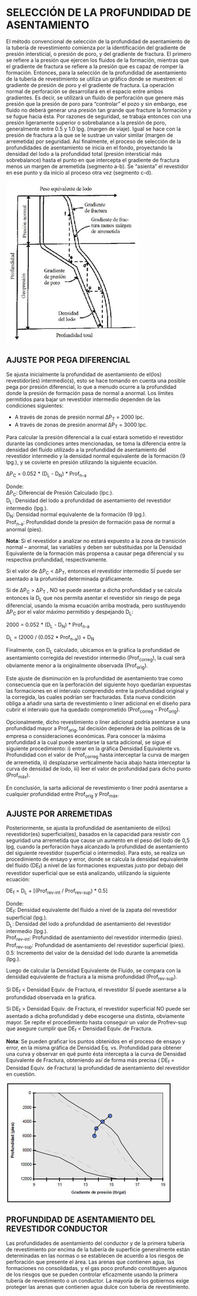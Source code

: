 # SELECCIÓN DE LA PROFUNDIDAD DE ASENTAMIENTO
El método convencional de selección de la profundidad de asentamiento de la tubería de revestimiento comienza por la identificación del gradiente de presión intersticial, o presión de poro, y del gradiente de fractura. El primero se refiere a la presión que ejercen los fluidos de la formación, mientras que el gradiente de fractura se refiere a la presión que es capaz de romper la formación.
Entonces, para la selección de la profundidad de asentamiento de la tubería de revestimiento se utiliza un gráfico donde se muestren: el gradiente de presión de poro y el gradiente de fractura.
La operación normal de perforación se desarrollará en el espacio entre ambos gradientes. Es decir, se utilizará un fluido de perforación que genere más presión que la presión de poro para “controlar” el pozo y sin embargo, ese fluido no deberá generar una presión tan grande que fracture la formación y se fugue hacia ésta. Por razones de seguridad, se trabaja entonces con una presión ligeramente superior o sobrebalance a la presión de poro, generalmente entre 0.5 y 1.0 lpg. (margen de viaje). Igual se hace con la presión de fractura a la que se le sustrae un valor similar (margen de arremetida) por seguridad.
Así finalmente, el proceso de selección de la profundidades de asentamiento se inicia en el fondo, proyectando la densidad del lodo a la profundidad total (presión intersticial más sobrebalance) hasta el punto en que intercepta el gradiente de fractura menos un margen de arremetida (segmento a-b). Se “asienta” el revestidor en ese punto y da inicio al proceso otra vez (segmento c-d).

![](https://github.com/manuelmad/manuelmad.github.io/blob/main/docs/proyectos/diseno_rev/1-prof_asent/doc/img/curva_densidad.JPG)

## AJUSTE POR PEGA DIFERENCIAL

Se ajusta inicialmente la profundidad de asentamiento de el(los) revestidor(es) intermedio(s), esto se hace tomando en cuenta una posible pega por presión diferencial, lo que a menudo ocurre a la profundidad donde la presión de formación pasa de normal a anormal.
Los límites permitidos para bajar un revestidor intermedio dependen de las condiciones siguientes:

* A través de zonas de presión normal ΔP<sub>T</sub> = 2000 lpc.
* A través de zonas de presión anormal ΔP<sub>T</sub> = 3000 lpc.

Para calcular la presión diferencial a la cual estará sometido el revestidor durante las condiciones antes mencionadas, se toma la diferencia entre la densidad del fluido utilizado a la profundidad de asentamiento del revestidor intermedio y la densidad normal equivalente de la formación (9 lpg.), y se covierte en presión utilizando la siguiente ecuación.

ΔP<sub>C</sub> = 0.052 * (D<sub>L</sub> - D<sub>N</sub>) * Prof<sub>n-a</sub>

Donde:<br>
ΔP<sub>C</sub>: Diferencial de Presión Calculado (lpc.).<br>
D<sub>L</sub>: Densidad del lodo a profundidad de asentamiento del revestidor intermedio (lpg.).<br>
D<sub>N</sub>: Densidad normal equivalente de la formación (9 lpg.).<br>
Prof<sub>n-a</sub>: Profundidad donde la presión de formación pasa de normal a anormal (pies).<br>

**Nota**: Si el revestidor a analizar no estará expuesto a la zona de transición normal – anormal, las variables y deben ser substituidas por la Densidad Equivalente de la formación más propensa a causar pega diferencial y su respectiva profundidad, respectivamente.

Si el valor de ΔP<sub>C</sub> < ΔP<sub>T</sub>, entonces el revestidor intermedio SÍ puede ser asentado a la profunidad determinada gráficamente.

Si de ΔP<sub>C</sub> > ΔP<sub>T</sub> , NO se puede asentar a dicha profundidad y se calcula entonces la D<sub>L</sub> que nos permita asentar el revestidor sin riesgo de pega diferencial, usando la misma ecuación arriba mostrada, pero sustituyendo ΔP<sub>C</sub> por el valor máximo permitido y despejando D<sub>L</sub>:

2000 = 0.052 * (D<sub>L</sub> - D<sub>N</sub>) * Prof<sub>n-a</sub>

D<sub>L</sub> = (2000 / (0.052 * Prof<sub>n-a</sub>)) + D<sub>N</sub>

Finalmente, con D<sub>L</sub> calculado, ubicamos en la gráfica la profundidad de asentamiento corregida del revestidor intermedio (Prof<sub>correg</sub>), la cual será obviamente menor a la originalmente observada (Prof<sub>orig</sub>).

Este ajuste de disminución en la profundidad de asentamiento trae como consecuencia que en la perforación del siguiente hoyo quedarían expuestas las formaciones en el intervalo comprendido entre la profundidad original y la corregida, las cuales podrían ser fracturadas. Esta nueva condición obliga a añadir una sarta de revestimiento o liner adicional en el diseño para cubrir el intervalo que ha quedado comprometido (Prof<sub>correg</sub> – Prof<sub>orig</sub>).

Opcionalmente, dicho revestimiento o liner adicional podría asentarse a una profundidad mayor a Prof<sub>orig</sub>, tal decisión dependerá de las políticas de la empresa o consideraciones económicas. Para conocer la máxima profundidad a la cual puede asentarse la sarta adicional, se sigue el siguiente procedimiento: i) entrar en la gráfica Densidad Equivalente vs. Profundidad con el valor de Prof<sub>correg</sub> hasta interceptar la curva de margen de arremetida, ii) desplazarse verticalmente hacia abajo hasta interceptar la curva de densidad de lodo, iii) leer el valor de profundidad para dicho punto (Prof<sub>máx</sub>).

En conclusión, la sarta adicional de revestimiento o liner podrá asentarse a cualquier profundidad entre Prof<sub>orig</sub> y Prof<sub>máx</sub>.

## AJUSTE POR ARREMETIDAS
Posteriormente, se ajusta la profundidad de asentamiento de el(los) revestidor(es) superficial(es), basados en la capacidad para resistir con seguridad una arremetida que cause un aumento en el peso del lodo de 0,5 lpg, cuando la perforación haya alcanzado la profundidad de asentamiento del siguiente revestidor (superficial o intermedio). Para esto, se realiza un procedimiento de ensayo y error, donde se calcula la densidad equivalente del fluido (DE<sub>f</sub>) a nivel de las formaciones expuestas justo por debajo del revestidor superficial que se está analizando, utilizando la siguiente ecuación:

DE<sub>f</sub> = D<sub>L</sub> + [(Prof<sub>rev-int</sub> / Prof<sub>rev-sup</sub>) * 0.5]

Donde:<br>
DE<sub>f</sub>: Densidad equivalente del fluido a nivel de la zapata del revestidor superficial (lpg.).<br>
D<sub>L</sub>: Densidad del lodo a profundidad de asentamiento del revestidor intermedio (lpg.).<br>
Prof<sub>rev-int</sub>: Profundidad de asentamiento del revestidor intermedio (pies).<br>
Prof<sub>rev-sup</sub>: Profundidad de asentamiento del revestidor superficial (pies).<br>
0.5: Incremento del valor de la densidad del lodo durante la arremetida (lpg.).<br>

Luego de calcular la Densidad Equivalente de Fluido, se compara con la densidad equivalente de fractura a la misma profundidad (Prof<sub>rev-sup</sub>).

Si DE<sub>f</sub> < Densidad Equiv. de Fractura, el revestidor SÍ puede asentarse a la profundidad observada en la gráfica.

Si DE<sub>f</sub> > Densidad Equiv. de Fractura, el revestidor superficial NO puede ser asentado a dicha profundidad y debe escogerse una distinta, obviamente mayor. Se repite el procedimiento hasta conseguir un valor de Profrev-sup que asegure cumplir que DE<sub>f</sub> < Densidad Equiv. de Fractura.

**Nota**: Se pueden graficar los puntos obtenidos en el proceso de ensayo y error, en la misma gráfica de Densidad Eq. vs. Profundidad para obtener una curva y observar en qué punto ésta intercepta a la curva de Densidad Equivalente de Fractura, obteniendo así de forma más precisa ( DE<sub>f</sub> = Densidad Equiv. de Fractura) la profundidad de asentamiento del revestidor en cuestión.

![](https://github.com/manuelmad/manuelmad.github.io/blob/main/docs/proyectos/diseno_rev/1-prof_asent/doc/img/ajuste-arremetida.JPG)

## PROFUNDIDAD DE ASENTAMIENTO DEL REVESTIDOR CONDUCTOR
Las profundidades de asentamiento del conductor y de la primera tubería de revestimiento por encima de la tubería de superficie generalmente están determinadas en las normas o se establecen de acuerdo a los riesgos de perforación que presente el área. Las arenas que contienen agua, las formaciones no consolidadas, y el gas poco profundo constituyen algunos de los riesgos que se pueden controlar eficazmente usando la primera tubería de revestimiento o un conductor. La mayoría de los gobiernos exige proteger las arenas que contienen agua dulce con tubería de revestimiento.
